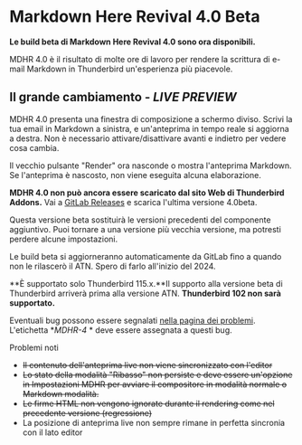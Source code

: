 # Markdown Here Revival 4.0 Beta

**Le build beta di Markdown Here Revival 4.0 sono ora disponibili.**

MDHR 4.0 è il risultato di molte ore di lavoro per rendere la scrittura di e-mail Markdown
in Thunderbird un'esperienza più piacevole.

## Il grande cambiamento - _LIVE PREVIEW_

MDHR 4.0 presenta una finestra di composizione a schermo diviso. Scrivi la tua email in Markdown
a sinistra, e un'anteprima in tempo reale si aggiorna a destra. Non è necessario attivare/disattivare
avanti e indietro per vedere cosa cambia.

<div id="video"></div>

Il vecchio pulsante "Render" ora nasconde o mostra l'anteprima Markdown. Se l'anteprima
è nascosto, non viene eseguita alcuna elaborazione.

**MDHR 4.0 non può ancora essere scaricato dal sito Web di Thunderbird Addons.**
Vai a [GitLab Releases](https://gitlab.com/jfx2006/markdown-here-revival/-/releases)
e scarica l'ultima versione 4.0beta.

Questa versione beta sostituirà le versioni precedenti del componente aggiuntivo. Puoi tornare a una versione più vecchia
versione, ma potresti perdere alcune impostazioni.

Le build beta si aggiorneranno automaticamente da GitLab fino a quando non le rilascerò il
ATN. Spero di farlo all'inizio del 2024.

**È supportato solo Thunderbird 115.x.**Il supporto alla versione beta di Thunderbird arriverà prima
alla versione ATN. **Thunderbird 102 non sarà supportato.**

Eventuali bug possono essere segnalati [nella pagina dei problemi](https://gitlab.com/jfx2006/markdown-here-revival/-/issues).
L'etichetta **MDHR-4* * deve essere assegnata a questi bug.

Problemi noti

- <strike>Il contenuto dell'anteprima live non viene sincronizzato con l'editor</strike>
- <strike>Lo stato della modalità "Ribasso" non persiste e deve essere
un'opzione in Impostazioni MDHR per avviare il compositore in modalità normale o Markdown
modalità.</strike>
- <strike>Le firme HTML non vengono ignorate durante il rendering come nel precedente
versione (regressione)</strike>
- La posizione di anteprima live non sempre rimane in perfetta sincronia con il lato editor
